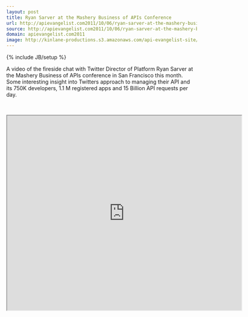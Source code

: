 ```yaml
---
layout: post
title: Ryan Sarver at the Mashery Business of APIs Conference
url: http://apievangelist.com2011/10/06/ryan-sarver-at-the-mashery-business-of-apis-conference/
source: http://apievangelist.com2011/10/06/ryan-sarver-at-the-mashery-business-of-apis-conference/
domain: apievangelist.com2011
image: http://kinlane-productions.s3.amazonaws.com/api-evangelist-site/blog/ryan_sarver_twitter.jpg
---
```

{% include JB/setup %}
<p>A video of the fireside chat with Twitter Director of Platform Ryan Sarver at the Mashery Business of APIs conference in San Francisco this month.  Some interesting insight into Twitters approach to managing their API and its 750K developers, 1.1 M registered apps and 15 Billion API requests per day.</p>
<p>&nbsp;</p>
<p><iframe src="http://www.youtube.com/embed/Mu_RMMIUkc8" width="620" height="515"></iframe></p>
